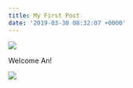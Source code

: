 ```yaml
---
title: My First Post
date: '2019-03-30 08:32:07 +0000'
---
```

![](/images/resize.jpg)

Welcome An!

![](/images/20181224_114647.jpg)
